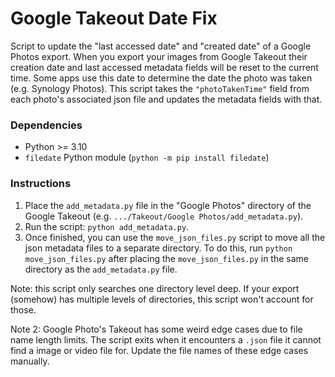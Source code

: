 # Google Takeout Date Fix
Script to update the "last accessed date" and "created date" of a Google Photos export. When you export your images from Google Takeout their creation date and last accessed metadata fields will be reset to the current time. Some apps use this date to determine the date the photo was taken (e.g. Synology Photos). This script takes the `"photoTakenTime"` field from each photo's associated json file and updates the metadata fields with that.

### Dependencies
- Python >= 3.10
- `filedate` Python module (`python -m pip install filedate`)

### Instructions
1. Place the `add_metadata.py` file in the "Google Photos" directory of the Google Takeout (e.g. `.../Takeout/Google Photos/add_metadata.py`).
2. Run the script: `python add_metadata.py`.
3. Once finished, you can use the `move_json_files.py` script to move all the json metadata files to a separate directory. To do this, run `python move_json_files.py` after placing the `move_json_files.py` in the same directory as the `add_metadata.py` file.

Note: this script only searches one directory level deep. If your export (somehow) has multiple levels of directories, this script won't account for those.

Note 2: Google Photo's Takeout has some weird edge cases due to file name length limits. The script exits when it encounters a `.json` file it cannot find a image or video file for. Update the file names of these edge cases manually.
